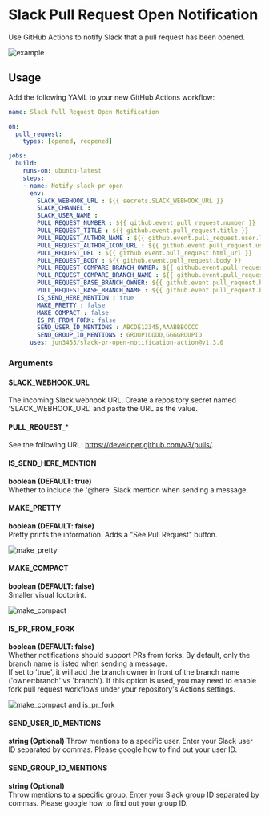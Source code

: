 # Slack Pull Request Open Notification
Use GitHub Actions to notify Slack that a pull request has been opened.

![example](https://raw.githubusercontent.com/jun3453/slack-pr-open-notification-action/images/example.png)

## Usage
Add the following YAML to your new GitHub Actions workflow:

```yaml
name: Slack Pull Request Open Notification

on:
  pull_request:
    types: [opened, reopened]

jobs:
  build:
    runs-on: ubuntu-latest
    steps:
    - name: Notify slack pr open
      env: 
        SLACK_WEBHOOK_URL : ${{ secrets.SLACK_WEBHOOK_URL }}
        SLACK_CHANNEL : 
        SLACK_USER_NAME : 
        PULL_REQUEST_NUMBER : ${{ github.event.pull_request.number }}
        PULL_REQUEST_TITLE : ${{ github.event.pull_request.title }}
        PULL_REQUEST_AUTHOR_NAME : ${{ github.event.pull_request.user.login }}
        PULL_REQUEST_AUTHOR_ICON_URL : ${{ github.event.pull_request.user.avatar_url }}
        PULL_REQUEST_URL : ${{ github.event.pull_request.html_url }}
        PULL_REQUEST_BODY : ${{ github.event.pull_request.body }}
        PULL_REQUEST_COMPARE_BRANCH_OWNER: ${{ github.event.pull_request.head.repo.owner.login }}
        PULL_REQUEST_COMPARE_BRANCH_NAME : ${{ github.event.pull_request.head.ref }}
        PULL_REQUEST_BASE_BRANCH_OWNER: ${{ github.event.pull_request.base.repo.owner.login }}
        PULL_REQUEST_BASE_BRANCH_NAME : ${{ github.event.pull_request.base.ref }}
        IS_SEND_HERE_MENTION : true
        MAKE_PRETTY : false
        MAKE_COMPACT : false
        IS_PR_FROM_FORK: false
        SEND_USER_ID_MENTIONS : ABCDE12345,AAABBBCCCC
        SEND_GROUP_ID_MENTIONS : GROUPIDDDD,GGGGROUPID
      uses: jun3453/slack-pr-open-notification-action@v1.3.0
```

### Arguments
#### SLACK_WEBHOOK_URL
The incoming Slack webhook URL. Create a repository secret named 'SLACK_WEBHOOK_URL' and paste the URL as the value.

#### PULL_REQUEST_*
See the following URL: https://developer.github.com/v3/pulls/.

#### IS_SEND_HERE_MENTION
**boolean (DEFAULT: true)**  
Whether to include the '@here' Slack mention when sending a message.

#### MAKE_PRETTY
**boolean (DEFAULT: false)**  
Pretty prints the information. Adds a "See Pull Request" button.

![make_pretty](https://raw.githubusercontent.com/jun3453/slack-pr-open-notification-action/images/make_pretty.png)

#### MAKE_COMPACT
**boolean (DEFAULT: false)**  
Smaller visual footprint.

![make_compact](https://raw.githubusercontent.com/jun3453/slack-pr-open-notification-action/images/make_compact.png)

#### IS_PR_FROM_FORK
**boolean (DEFAULT: false)**  
Whether notifications should support PRs from forks. By default, only the branch name is listed when sending a message.  
If set to 'true', it will add the branch owner in front of the branch name ('owner:branch' vs 'branch'). If this option is used, you may need to enable fork pull request workflows under your repository's Actions settings.

![make_compact and is_pr_fork](https://raw.githubusercontent.com/jun3453/slack-pr-open-notification-action/images/make_compact_fork.png)

#### SEND_USER_ID_MENTIONS
**string (Optional)**
Throw mentions to a specific user.
Enter your Slack user ID separated by commas.
Please google how to find out your user ID.

#### SEND_GROUP_ID_MENTIONS
**string (Optional)**  
Throw mentions to a specific group.
Enter your Slack group ID separated by commas.
Please google how to find out your group ID.
